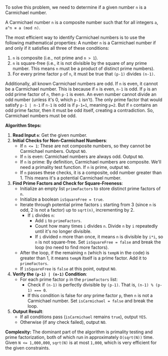 To solve this problem, we need to determine if a given number `n` is a Carmichael number.

A Carmichael number `n` is a composite number such that for all integers `a`, `a^n ≡ a (mod n)`.

The most efficient way to identify Carmichael numbers is to use the following mathematical properties:
A number `n` is a Carmichael number if and only if it satisfies all three of these conditions:
1.  `n` is composite (i.e., not prime and `n > 1`).
2.  `n` is square-free (i.e., it is not divisible by the square of any prime number. This means `n` must be a product of distinct prime numbers).
3.  For every prime factor `p` of `n`, it must be true that `(p-1)` divides `(n-1)`.

Additionally, all known Carmichael numbers are odd. If `n` is even, it cannot be a Carmichael number. This is because if `n` is even, `n-1` is odd. If `p` is an odd prime factor of `n`, then `p-1` is even. An even number cannot divide an odd number (unless it's 0, which `p-1` isn't). The only prime factor that would satisfy `p-1 | n-1` if `n-1` is odd is if `p-1=1`, meaning `p=2`. But if `n` contains an odd prime factor, then it must be odd itself, creating a contradiction. So, Carmichael numbers must be odd.

**Algorithm Steps:**

1.  **Read Input `n`**: Get the given number.
2.  **Initial Checks for Non-Carmichael Numbers**:
    *   If `n <= 1`: These are not composite numbers, so they cannot be Carmichael numbers. Output `NO`.
    *   If `n` is even: Carmichael numbers are always odd. Output `NO`.
    *   If `n` is prime: By definition, Carmichael numbers are composite. We'll need a primality test function. If `n` is prime, output `NO`.
    *   If `n` passes these checks, it is a composite, odd number greater than 1. This means it's a potential Carmichael number.
3.  **Find Prime Factors and Check for Square-Freeness**:
    *   Initialize an empty list `primeFactors` to store distinct prime factors of `n`.
    *   Initialize a boolean `isSquareFree = true`.
    *   Iterate through potential prime factors `i` starting from 3 (since `n` is odd, 2 is not a factor) up to `sqrt(n)`, incrementing by 2.
        *   If `i` divides `n`:
            *   Add `i` to `primeFactors`.
            *   Count how many times `i` divides `n`. Divide `n` by `i` repeatedly until it's no longer divisible.
            *   If `i` divided `n` more than once, it means `n` is divisible by `i*i`, so `n` is not square-free. Set `isSquareFree = false` and break the loop (no need to find more factors).
    *   After the loop, if the remaining `n` (which is `tempN` in the code) is greater than 1, it means `tempN` itself is a prime factor. Add it to `primeFactors`.
    *   If `isSquareFree` is `false` at this point, output `NO`.
4.  **Verify the `(p-1) | (n-1)` Condition**:
    *   For each prime factor `p` in the `primeFactors` list:
        *   Check if `(n-1)` is perfectly divisible by `(p-1)`. That is, `(n-1) % (p-1) === 0`.
        *   If this condition is false for *any* prime factor `p`, then `n` is not a Carmichael number. Set `isCarmichael = false` and break the loop.
5.  **Output Result**:
    *   If all conditions pass (`isCarmichael` remains `true`), output `YES`.
    *   Otherwise (if any check failed), output `NO`.

**Complexity:**
The dominant part of the algorithm is primality testing and prime factorization, both of which run in approximately `O(sqrt(N))` time. Given `N <= 1,000,000`, `sqrt(N)` is at most `1,000`, which is very efficient for the given constraints.